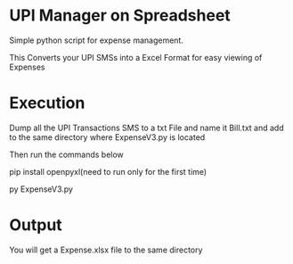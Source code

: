 # UPI Manager on Spreadsheet
Simple python script for expense management.

This Converts your UPI SMSs into a Excel Format for easy viewing of Expenses

# Execution
Dump all the UPI Transactions SMS to a txt File and name it Bill.txt and add to the same directory where ExpenseV3.py is located

Then run the commands below

pip install openpyxl(need to run only for the first time)

py ExpenseV3.py

# Output
You will get a Expense.xlsx file to the same directory


